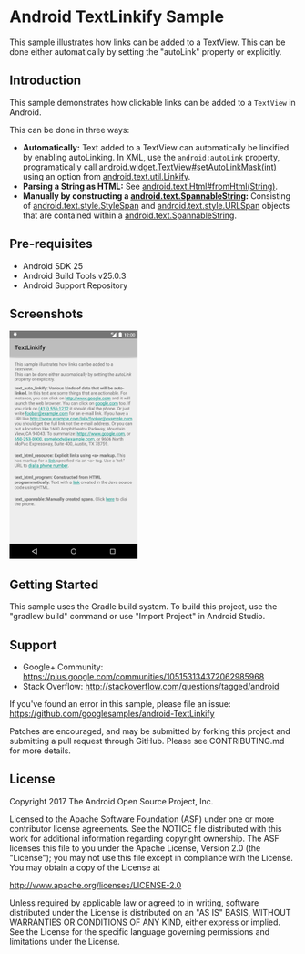 
Android TextLinkify Sample
===================================

This sample illustrates how links can be added to a TextView. This can be done either
automatically by setting the "autoLink" property or explicitly.

Introduction
------------

This sample demonstrates how clickable links can be added to a `TextView` in Android.

This can be done in three ways:

- **Automatically:** Text added to a TextView can automatically be linkified by enabling
autoLinking. In XML, use the `android:autoLink` property, programatically call
[android.widget.TextView#setAutoLinkMask(int)][1] using an option from
[android.text.util.Linkify][2].
- **Parsing a String as HTML:** See [android.text.Html#fromHtml(String)][3].
- **Manually by constructing a [android.text.SpannableString][4]:** Consisting of
[android.text.style.StyleSpan][5] and [android.text.style.URLSpan][6] objects that
are contained within a [android.text.SpannableString][7].

[1]: http://developer.android.com/reference/android/widget/TextView.html#setAutoLinkMask(int)
[2]: http://developer.android.com/reference/android/text/util/Linkify.html
[3]: http://developer.android.com/reference/android/text/Html.html#fromHtml(java.lang.String)
[4]: http://developer.android.com/reference/android/text/SpannableString.html
[5]: http://developer.android.com/reference/android/text/style/StyleSpan.html
[6]: http://developer.android.com/reference/android/text/style/URLSpan.html
[7]: http://developer.android.com/reference/android/text/SpannableString.html

Pre-requisites
--------------

- Android SDK 25
- Android Build Tools v25.0.3
- Android Support Repository

Screenshots
-------------

<img src="screenshots/main.png" height="400" alt="Screenshot"/> 

Getting Started
---------------

This sample uses the Gradle build system. To build this project, use the
"gradlew build" command or use "Import Project" in Android Studio.

Support
-------

- Google+ Community: https://plus.google.com/communities/105153134372062985968
- Stack Overflow: http://stackoverflow.com/questions/tagged/android

If you've found an error in this sample, please file an issue:
https://github.com/googlesamples/android-TextLinkify

Patches are encouraged, and may be submitted by forking this project and
submitting a pull request through GitHub. Please see CONTRIBUTING.md for more details.

License
-------

Copyright 2017 The Android Open Source Project, Inc.

Licensed to the Apache Software Foundation (ASF) under one or more contributor
license agreements.  See the NOTICE file distributed with this work for
additional information regarding copyright ownership.  The ASF licenses this
file to you under the Apache License, Version 2.0 (the "License"); you may not
use this file except in compliance with the License.  You may obtain a copy of
the License at

http://www.apache.org/licenses/LICENSE-2.0

Unless required by applicable law or agreed to in writing, software
distributed under the License is distributed on an "AS IS" BASIS, WITHOUT
WARRANTIES OR CONDITIONS OF ANY KIND, either express or implied.  See the
License for the specific language governing permissions and limitations under
the License.
